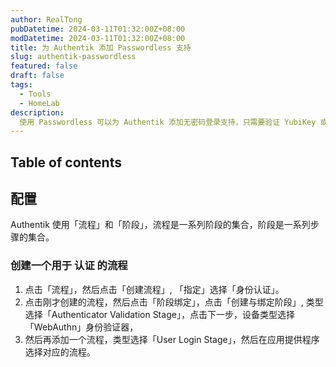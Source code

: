 ```yaml
---
author: RealTong
pubDatetime: 2024-03-11T01:32:00Z+08:00
modDatetime: 2024-03-11T01:32:00Z+08:00
title: 为 Authentik 添加 Passwordless 支持
slug: authentik-passwordless
featured: false
draft: false
tags:
  - Tools
  - HomeLab
description:
  使用 Passwordless 可以为 Authentik 添加无密码登录支持，只需要验证 YubiKey 或者 iPhone 就可以登录任何通过 Authentik 验证的服务。  
---
```



## Table of contents


## 配置
Authentik 使用「流程」和「阶段」，流程是一系列阶段的集合，阶段是一系列步骤的集合。

### 创建一个用于 认证 的流程
1. 点击「流程」，然后点击「创建流程」, 「指定」选择「身份认证」。
2. 点击刚才创建的流程，然后点击「阶段绑定」，点击「创建与绑定阶段」, 类型选择「Authenticator Validation Stage」，点击下一步，设备类型选择「WebAuthn」身份验证器，
3. 然后再添加一个流程，类型选择「User Login Stage」，然后在应用提供程序选择对应的流程。

